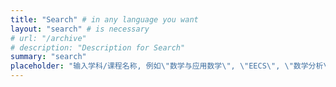 ```yaml
---
title: "Search" # in any language you want
layout: "search" # is necessary
# url: "/archive"
# description: "Description for Search"
summary: "search"
placeholder: "输入学科/课程名称, 例如\"数学与应用数学\", \"EECS\", \"数学分析\""
---
```

